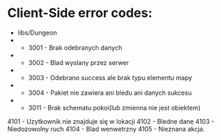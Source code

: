 # Client-Side error codes:

* libs/Dungeon
* * 3001 - Brak odebranych danych
* * 3002 - Blad wyslany przez serwer
* * 3003 - Odebrano success ale brak typu elementu mapy
* * 3004 - Pakiet nie zawiera ani bledu ani danych sukcesu
* * 3011 - Brak schematu pokoi(lub zmienna nie jest obiektem)



4101 - Uzytkownik nie znajduje się w lokacji
4102 - Bledne dane
4103 - Niedozowolny ruch
4104 - Blad wenwetrzny
4105 - Nieznana akcja. 